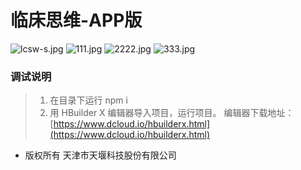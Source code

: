 # 临床思维-APP版
![lcsw-s.jpg](https://i.loli.net/2020/04/17/x12bjHTwvfYKLMg.jpg) ![111.jpg](https://i.loli.net/2020/04/17/BiLDf7r6WbqNYyP.jpg) 
 ![2222.jpg](https://i.loli.net/2020/04/17/ajTcAunQIL3ZziB.jpg) ![333.jpg](https://i.loli.net/2020/04/17/Kgk8wGt5YNFORMo.jpg)
### 调试说明

> 1. 在目录下运行 npm i
> 2. 用 HBuilder X 编辑器导入项目，运行项目。 编辑器下载地址：[https://www.dcloud.io/hbuilderx.html](https://www.dcloud.io/hbuilderx.html)

* 版权所有 天津市天堰科技股份有限公司